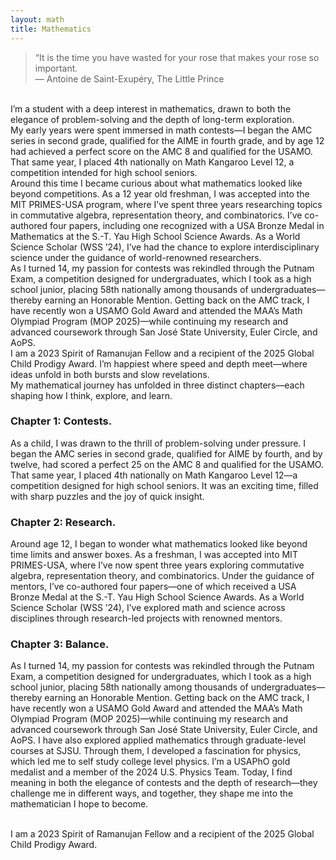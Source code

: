 ```yaml
---
layout: math
title: Mathematics
---
```

> “It is the time you have wasted for your rose that makes your rose so important. <br>
&mdash; Antoine de Saint-Exupéry, The Little Prince

<br>
I’m a student with a deep interest in mathematics, drawn to both the elegance of problem-solving and the depth of long-term exploration.
<br>
My early years were spent immersed in math contests&mdash;I began the AMC series in second grade, qualified for the AIME in fourth grade, and by age 12 had achieved a 
perfect score on the AMC 8 and qualified for the USAMO. That same year, I placed 4th nationally on Math Kangaroo Level 12, a competition intended for high school seniors.
<br>
Around this time I became curious about what mathematics looked like beyond competitions. As a 12 year old freshman, I was accepted into the MIT PRIMES-USA program, where 
I’ve spent three years researching topics in commutative algebra, representation theory, and combinatorics. I’ve co-authored four papers, including one recognized with a 
USA Bronze Medal in Mathematics at the S.-T. Yau High School Science Awards. As a World Science Scholar (WSS ’24), I’ve had the chance to explore interdisciplinary science 
under the guidance of world-renowned researchers.
<br>
As I turned 14, my passion for contests was rekindled through the Putnam Exam, a competition designed for undergraduates, which I took as a high school junior, placing 58th nationally among thousands of undergraduates&mdash;thereby earning an Honorable Mention. Getting back on the AMC track, I have recently won a USAMO Gold Award and attended the MAA’s Math Olympiad Program (MOP 2025)&mdash;while continuing my research and advanced coursework through San José State University, Euler Circle, and AoPS.
<br>
I am a 2023 Spirit of Ramanujan Fellow and a recipient of the 2025 Global Child Prodigy Award. I’m happiest where speed and depth meet&mdash;where ideas unfold in both bursts and slow revelations.

<br>
My mathematical journey has unfolded in three distinct chapters&mdash;each shaping how I think, explore, and learn.

### Chapter 1: Contests.
As a child, I was drawn to the thrill of problem-solving under pressure. I began the AMC series in second grade, qualified for AIME by fourth, and by twelve, had scored a perfect 25 on the AMC 8 and qualified for the USAMO. That same year, I placed 4th nationally on Math Kangaroo Level 12—a competition designed for high school seniors. It was an exciting time, filled with sharp puzzles and the joy of quick insight.

### Chapter 2: Research.
Around age 12, I began to wonder what mathematics looked like beyond time limits and answer boxes. As a freshman, I was accepted into MIT PRIMES-USA, where I’ve now spent three years exploring commutative algebra, representation theory, and combinatorics. Under the guidance of mentors, I’ve co-authored four papers—one of which received a USA Bronze Medal at the S.-T. Yau High School Science Awards. As a World Science Scholar (WSS ’24), I’ve explored math and science across disciplines through research-led projects with renowned mentors.

### Chapter 3: Balance.
As I turned 14, my passion for contests was rekindled through the Putnam Exam, a competition designed for undergraduates, which I took as a high school junior, placing 58th nationally among thousands of undergraduates&mdash;thereby earning an Honorable Mention. Getting back on the AMC track, I have recently won a USAMO Gold Award and attended the MAA’s Math Olympiad Program (MOP 2025)&mdash;while continuing my research and advanced coursework through San José State University, Euler Circle, and AoPS. I have also explored applied mathematics through graduate-level courses at SJSU. Through them, I developed a fascination for physics, which led me to self study college level physics. I’m a USAPhO gold medalist and a member of the 2024 U.S. Physics Team. Today, I find meaning in both the elegance of contests and the depth of research&mdash;they challenge me in different ways, and together, they shape me into the mathematician I hope to become.

<br>
I am a 2023 Spirit of Ramanujan Fellow and a recipient of the 2025 Global Child Prodigy Award. 




